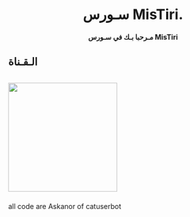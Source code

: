 <h1 align="center"><b> سـورس MisTiri. </b></h1>
<h4 align="center">مـرحبا بـك في سـورس MisTiri</h4>

## الـقـناة ##
   <a href="https://t.me/UX4SL"><img src="https://img.shields.io/badge/Source%20Dev%3F-here-inactive?&style=plastic?&logo=telegram" width=220px></a></p>
 - 

all code are Askanor of catuserbot 
